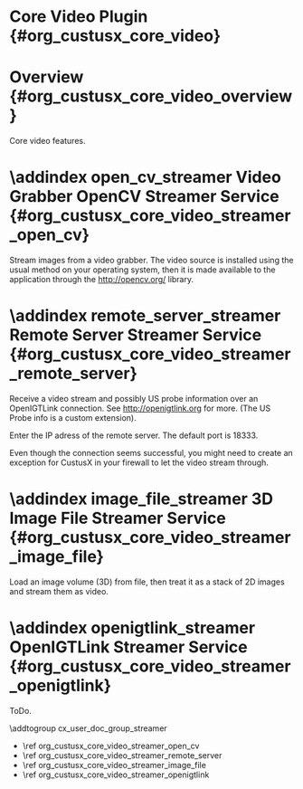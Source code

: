 Core Video Plugin {#org_custusx_core_video}
===================

Overview {#org_custusx_core_video_overview}
========================

Core video features.



\addindex open_cv_streamer
Video Grabber OpenCV Streamer Service {#org_custusx_core_video_streamer_open_cv}
===========================================================
Stream images from a video grabber.
The video source is installed using the usual method on your operating system, 
then it is made available to the application through the <http://opencv.org/> 
library.



\addindex remote_server_streamer
Remote Server Streamer Service {#org_custusx_core_video_streamer_remote_server}
===========================================================
Receive a video stream and possibly US probe information over an OpenIGTLink connection. 
See <http://openigtlink.org> for more. (The US Probe info is a custom extension).

Enter the IP adress of the remote server. The default port is 18333.

Even though the connection seems successful, you might need to
create an exception for CustusX in your firewall to let the video stream through.



\addindex image_file_streamer
3D Image File Streamer Service {#org_custusx_core_video_streamer_image_file}
===========================================================
Load an image volume (3D) from file, then treat it as a stack of 2D images and 
stream them as video.



\addindex openigtlink_streamer
OpenIGTLink Streamer Service {#org_custusx_core_video_streamer_openigtlink}
===========================================================
ToDo.



\addtogroup cx_user_doc_group_streamer

* \ref org_custusx_core_video_streamer_open_cv
* \ref org_custusx_core_video_streamer_remote_server
* \ref org_custusx_core_video_streamer_image_file
* \ref org_custusx_core_video_streamer_openigtlink
